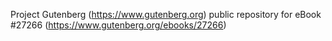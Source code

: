 Project Gutenberg (https://www.gutenberg.org) public repository for eBook #27266 (https://www.gutenberg.org/ebooks/27266)
